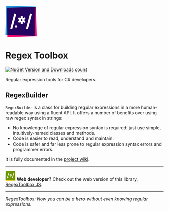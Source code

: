 ![icon](Artwork/RegexToolbox-icon-100.png)

# Regex Toolbox

[![NuGet Version and Downloads count](https://buildstats.info/nuget/RegexToolbox)](https://www.nuget.org/packages/RegexToolbox/)

Regular expression tools for C# developers.


## RegexBuilder

`RegexBuilder` is a class for building regular expressions in a more human-readable way using a fluent API. It offers a number of benefits over using raw regex syntax in strings:

 - No knowledge of regular expression syntax is required: just use simple, intuitively-named classes and methods.
 - Code is easier to read, understand and maintain.
 - Code is safer and far less prone to regular expression syntax errors and programmer errors.

It is fully documented in the [project wiki](https://github.com/markwhitaker/RegexToolbox.CSharp/wiki).

---
![icon](https://raw.githubusercontent.com/markwhitaker/RegexToolbox.JS/master/artwork/RegexToolbox-icon-32.png) **Web developer?** Check out the web version of this library, [RegexToolbox.JS](https://github.com/markwhitaker/RegexToolbox.JS).

---
*RegexToolbox: Now you can be a [hero](https://xkcd.com/208/) without even knowing regular expressions.*
